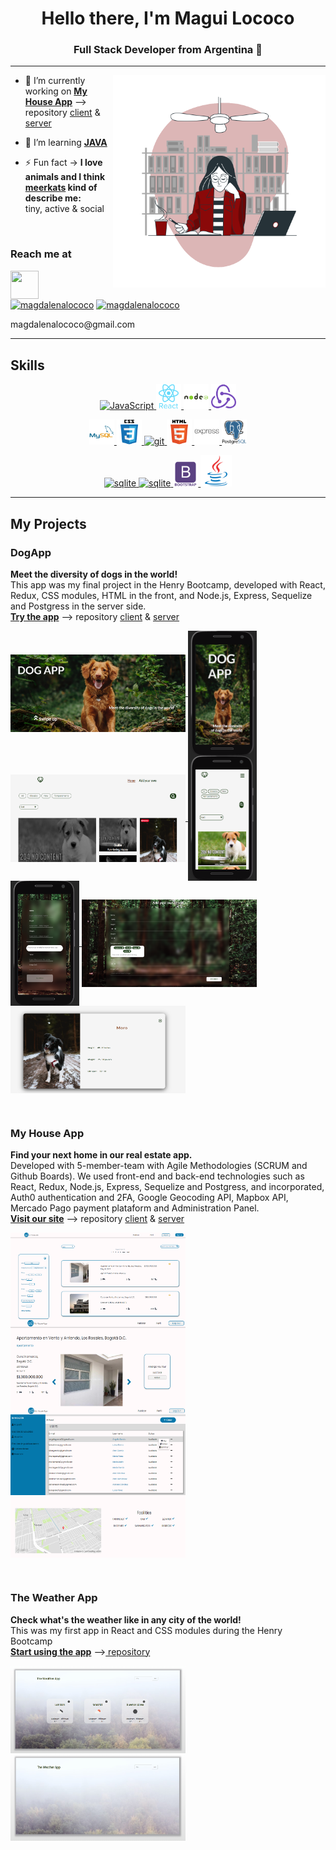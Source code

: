 <h1 align="center">Hello there, I'm Magui Lococo</h1>
<h3 align="center">Full Stack Developer from Argentina 🧉</h3>
<hr>
<img align="right" src="./Studying-bro.svg" alt="me" width="340" height="340"/>

- 🧩 I’m currently working on **[My House App](https://my-house-app-one.vercel.app/)** --> repository [client](https://github.com/myhouseapp/client) & [server](https://github.com/my-house-app/api)

- 🌱 I’m learning **[JAVA](https://www.java.com)**

- ⚡ Fun fact -> **I love animals and I think [meerkats](https://www.youtube.com/watch?v=W4og8g_X22o) kind of describe me:** <br /> tiny, active & social
<br>

<h3>Reach me at </h3>
<p align="left">
<a href="magdalenalococo@gmail.com">
  <img align="center" src="https://img.icons8.com/carbon-copy/100/000000/new-post.png" height="45" width="45" >
</a>
<a href="https://linkedin.com/in/magdalenalococo" target="blank"><img align="center" src="https://camo.githubusercontent.com/28bbd2596707954793abeff9eb24d343c1c78b7bf184b90294b4b190c6097a65/68747470733a2f2f63646e2e6a7364656c6976722e6e65742f6e706d2f73696d706c652d69636f6e7340332e302e312f69636f6e732f6c696e6b6564696e2e737667" alt="magdalenalococo" height="30" width="40" /></a>
<a href="https://github.com/maguilococo" target="blank"><img align="center" src="https://camo.githubusercontent.com/bf4b11af389d1e0caf625c40c274ba71464727c43579e48f512112694888eb62/68747470733a2f2f63646e2e6a7364656c6976722e6e65742f6e706d2f73696d706c652d69636f6e7340332e302e312f69636f6e732f6769746875622e737667" alt="magdalenalococo" height="30" width="40" /></a>
</p>
magdalenalococo@gmail.com


<br>
<hr>
<h2>Skills</h2>
    <p align="center">
      <a href="https://developer.mozilla.org/en-US/docs/Web/JavaScript" target="_blank">
        <img src="https://camo.githubusercontent.com/7749a2014cc8da219d6b6ec5dac78c2cce719ce9499e2cdccd1482932779c08a/68747470733a2f2f69636f6e67722e616d2f64657669636f6e2f6a6176617363726970742d6f726967696e616c2e7376673f73697a653d343026636f6c6f723d63757272656e74436f6c6f72" alt="JavaScript" width="40" height="40"/>
        <!-- <small>Javascript</small> -->
      </a>
      <a href="https://reactjs.org/" target="_blank">
        <img src="https://raw.githubusercontent.com/devicons/devicon/master/icons/react/react-original-wordmark.svg" alt="react" width="40" height="40"/>
        <!-- <small>React</small> -->
      </a>
      <a href="https://nodejs.org" target="_blank">
        <img src="https://raw.githubusercontent.com/devicons/devicon/master/icons/nodejs/nodejs-original-wordmark.svg" alt="nodejs" width="40" height="40"/>
        <!-- <span>Node.js</span> -->
      </a>
      <a href="https://redux.js.org" target="_blank">
        <img src="https://raw.githubusercontent.com/devicons/devicon/master/icons/redux/redux-original.svg" alt="redux" width="40" height="40"/>
        <!-- <span>Redux</span> -->
      </a>
    </p>
    <p align="center">    
      <a href="https://www.mysql.com/" target="_blank">
       <img src="https://raw.githubusercontent.com/devicons/devicon/master/icons/mysql/mysql-original-wordmark.svg" alt="mysql" width="40" height="40"/>
        <!-- <span>MySql</span> -->
      </a>
      <a href="https://www.w3schools.com/css/" target="_blank">
        <img src="https://raw.githubusercontent.com/devicons/devicon/master/icons/css3/css3-original-wordmark.svg" alt="css3" width="40" height="40"/>
        <!-- <span>CSS</span> -->
      </a>
      <a href="https://git-scm.com/" target="_blank">
        <img src="https://www.vectorlogo.zone/logos/git-scm/git-scm-icon.svg" alt="git" width="40" height="40"/>
        <!-- <span>Git</span> -->
      </a>
      <a href="https://www.w3.org/html/" target="_blank">
        <img src="https://raw.githubusercontent.com/devicons/devicon/master/icons/html5/html5-original-wordmark.svg" alt="html5" width="40" height="40"/>
        <!-- <span>HTML</span> -->
      </a>
      <a href="https://expressjs.com" target="_blank">
        <img src="https://raw.githubusercontent.com/devicons/devicon/master/icons/express/express-original-wordmark.svg" alt="express" width="40" height="40"/>
        <!-- <span>Express</span> -->
      </a>
      <a href="https://www.postgresql.org" target="_blank">
        <img src="https://raw.githubusercontent.com/devicons/devicon/master/icons/postgresql/postgresql-original-wordmark.svg" alt="postgresql" width="40" height="40"/>
        <!-- <span>PostgreSql</span> -->
      </a>
    </p>
    <p align="center">      
      <a href="https://sequelize.org/" target="_blank">
        <img src="https://camo.githubusercontent.com/319ef78fa108fc000a838b6566c3dc6bb6f352c590661da03b50f1ce0d0db6d5/68747470733a2f2f69636f6e67722e616d2f64657669636f6e2f73657175656c697a652d6f726967696e616c2e7376673f73697a653d343026636f6c6f723d326563353339" alt="sqlite" width="40" height="40"/>
        <!-- <span>Sequelize</span> -->
      </a> 
      <a href="https://www.sqlite.org/" target="_blank">
        <img src="https://www.vectorlogo.zone/logos/sqlite/sqlite-icon.svg" alt="sqlite" width="40" height="40"/>
        <!-- <span>SQLite</span> -->
      </a>                                                                                                            
      <a href="https://getbootstrap.com" target="_blank">
        <img src="https://raw.githubusercontent.com/devicons/devicon/master/icons/bootstrap/bootstrap-plain-wordmark.svg" alt="bootstrap" width="40" height="40"/>
        <!-- <span>Bootstrap</span> -->
      </a>
      <a href="https://www.java.com" target="_blank">
        <img src="https://raw.githubusercontent.com/devicons/devicon/master/icons/java/java-original.svg" alt="java" width="50" height="50"/>
        <!-- <span>Java</span> -->
      </a>
    </p>
<hr>
<h2 align="left">My Projects</h2>
  <h3>DogApp</h3>
  <p>
    <b>Meet the diversity of dogs in the world!</b><br/>
    This app was my final project in the Henry Bootcamp, developed with React, Redux, CSS modules, HTML in the front, and Node.js, Express, Sequelize and Postgress in the server side.
  <br />
  <a href="http://18.216.92.193/" target="_blank"><b>Try the app</b></a> --> repository <a href="https://github.com/maguilococo/PI-Dogs/tree/main/client" target="_blank">client</a> & </a><a href="https://github.com/maguilococo/PI-Dogs/tree/main/api" target="_blank">server</a>
  </p>  
  <p>
    <a href="http://18.216.92.193/" target="_blank">
      <img  align="center" src="./DogApp/landPage.png" alt="me" width="280 height="140"/>
    </a>
    <a href="http://18.216.92.193/" target="_blank">
      <img  align="center" src="./DogApp/responsive_landPage.png" alt="me" width="110" height="200"/>
    </a>
    <a href="http://18.216.92.193/" target="_blank">
      <img  align="center" src="./DogApp/Home.png" alt="me" width="280" height="140"/>
    </a>
    <a href="http://18.216.92.193/" target="_blank">
      <img  align="center" src="./DogApp/responsive_Home.png" alt="me" width="110" height="200"/>
    </a>
    <a href="http://18.216.92.193/" target="_blank">
      <img  align="center" src="./DogApp/responsive_form.png" alt="me" width="110" height="200"/>
    </a>
    <a href="http://18.216.92.193/" target="_blank">
      <img  align="center" src="./DogApp/form.png" alt="me" width="280" height="140"/>
    </a>
    <a href="http://18.216.92.193/" target="_blank">
      <img  align="center" src="./DogApp/details.png" alt="me" width="280" height="140"/>
    </a>
  </p>  
  <br />
  
  <h3>My House App</h3>
  <p>
    <b>Find your next home in our real estate app.</b><br/>
    Developed with 5-member-team with Agile Methodologies (SCRUM and Github Boards). We used front-end and back-end technologies such as React, Redux, Node.js, Express, Sequelize and Postgress, and incorporated, Auth0 authentication and 2FA, Google Geocoding API, Mapbox API, Mercado Pago payment plataform and Administration Panel.
  <br />
  <a href="https://my-house-app-one.vercel.app/" target="_blank"><b>Visit our site</b></a> --> repository <a href="https://github.com/myhouseapp/client" target="_blank">client</a> & </a><a href="https://github.com/my-house-app/api" target="_blank">server</a>
  </p>
  <p>
    <a href="https://my-house-app-one.vercel.app/" target="_blank">
      <img  align="center" src="./MyHouseApp/Home.png" alt="me" width="280" height="140"/>
    </a>
    <a href="https://my-house-app-one.vercel.app/" target="_blank">
      <img  align="center" src="./MyHouseApp/Details.png" alt="me" width="280" height="140"/>
    </a>
    <a href="https://my-house-app-one.vercel.app/" target="_blank">
      <img  align="center" src="./MyHouseApp/admin.png" alt="me" width="280" height="140"/>
    </a>
    <a href="https://my-house-app-one.vercel.app/" target="_blank">
      <img  align="center" src="./MyHouseApp/map.png" alt="me" width="280" height="100"/>
    </a>
  </p>
  

  <br />
  <h3>The Weather App</h3>
  <p>
    <b>Check what's the weather like in any city of the world!</b><br/>
  This was my first app in React and CSS modules during the Henry Bootcamp
  <br />
  <a href="#" target="_blank"><b>Start using the app</b></a> --><a href="https://github.com/maguilococo/FT-M2/tree/master/08-React-Estado-LifeCycle" target="_blank"> repository</a> 
  </p>
  <p>
    <a href="./WeatherApp/emptyHome.png" target="_blank">
      <img  align="left" src="./WeatherApp/home.png" alt="me" width="280" height="140"/>
    </a>
    <a href="./WeatherApp/emptyHome.png" target="_blank">
      <img  align="left" src="./WeatherApp/emptyHome.png" alt="me" width="280" height="140"/>
  </a>
  </p>
</div>

